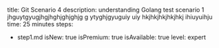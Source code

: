 title: Git Scenario 4
description: understanding Golang test scenario 1 jhguytgyugjhgjhghjghjghjg g ytyghjgyuguiy uiy hkjhkjhkjhkjhkj ihiuyuihju
time: 25 minutes
steps:
  - step1.md
isNew: true
isPremium: true
isAvailable: true
level: expert

